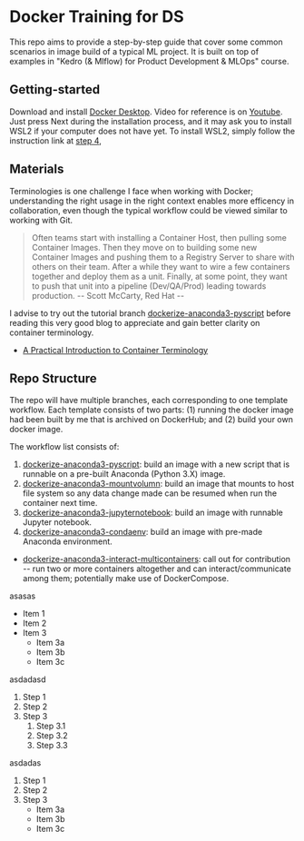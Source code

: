 # Docker Training for DS

This repo aims to provide a step-by-step guide that cover some common scenarios in image build of a typical ML project. It is built on top of examples in "Kedro (& Mlflow) for Product Development & MLOps" course. 

## Getting-started

Download and install [Docker Desktop](https://docs.docker.com/desktop/install/windows-install/). Video for reference is on [Youtube](https://www.youtube.com/watch?v=hczW_L3a2gk&ab_channel=S3CloudHub). Just press Next during the installation process, and it may ask you to install WSL2 if your computer does not have yet. To install WSL2, simply follow the instruction link at [step 4](https://learn.microsoft.com/en-sg/windows/wsl/install-manual#step-4---download-the-linux-kernel-update-package),

## Materials
Terminologies is one challenge I face when working with Docker; understanding the right usage in the right context enables more efficency in collaboration, even though the typical workflow could be viewed similar to working with Git. 

> Often teams start with installing a Container Host, then pulling some Container Images. Then they move on to building some new Container Images and pushing them to a Registry Server to share with others on their team. After a while they want to wire a few containers together and deploy them as a unit. Finally, at some point, they want to push that unit into a pipeline (Dev/QA/Prod) leading towards production.
-- Scott McCarty, Red Hat --

I advise to try out the tutorial branch [dockerize-anaconda3-pyscript](https://bitbucket.org/hoxuanvinh-upskills/docker-ds-training/src/dockerize-anaconda3-pyscript/) before reading this very good blog to appreciate and gain better clarity on container terminology.
- [A Practical Introduction to Container Terminology](https://developers.redhat.com/blog/2018/02/22/container-terminology-practical-introduction#)


## Repo Structure

The repo will have multiple branches, each corresponding to one template workflow. Each template consists of two parts: (1) running the docker image had been built by me that is archived on DockerHub; and (2) build your own docker image.

The workflow list consists of:
1.  [dockerize-anaconda3-pyscript](https://bitbucket.org/hoxuanvinh-upskills/docker-ds-training/src/dockerize-anaconda3-pyscript/): build an image with a new script that is runnable on a pre-built Anaconda (Python 3.X) image.
2.  [dockerize-anaconda3-mountvolumn](???): build an image that mounts to host file system so any data change made can be resumed when run the container next time.
3.  [dockerize-anaconda3-jupyternotebook](???): build an image with runnable Jupyter notebook.
4.  [dockerize-anaconda3-condaenv](???): build an image with pre-made Anaconda environment.
*   [dockerize-anaconda3-interact-multicontainers](???): call out for contribution -- run two or more containers altogether and can interact/communicate among them; potentially make use of DockerCompose. 


asasas
*  Item 1
*  Item 2
*  Item 3
    *  Item 3a
    *  Item 3b
    *  Item 3c

asdadasd

1.  Step 1
2.  Step 2
3.  Step 3
    1.  Step 3.1
    2.  Step 3.2
    3.  Step 3.3

asdadas
1.  Step 1
2.  Step 2
3.  Step 3
    *  Item 3a
	*  Item 3b
	*  Item 3c